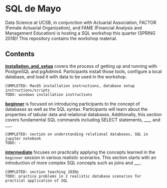 # SQL de Mayo
Data Science at UCSB, in conjunction with Actuarial Association, FACTOR (Female Actuarial Organization), and FAME (Financial Analysis and Management Education) is hosting a SQL workshop this quarter (SPRING 2018)! This repository contains the workshop material.

## Contents
**[installation_and_setup](https://github.com/timothydnguyen/SQL_de_Mayo/tree/master/installation_and_setup)** covers the process of getting up and running with PostgreSQL and pgAdmin4. Participants install those tools, configure a local database, and load it with data to be used in the workshop.

```{plain}
COMPLETED: MacOS installation instructions, database setup instructions/scripts  
TODO: windows installation instructions
```

**[beginner](https://github.com/timothydnguyen/SQL_de_Mayo/tree/master/beginner)** is focused on introducing participants to the concept of databases as well as the SQL syntax. Participants will learn about the properties of tabular data and relational databases. Additionally, this section covers fundamental SQL commands including SELECT statements, \_\_\_, and \_\_\_.

```{plain}
COMPLETED: section on understanding relational databases, SQL in jupyter notebook  
TODO: -
```

**[intermediate](https://github.com/timothydnguyen/SQL_de_Mayo/tree/master/intermediate)** focuses on practically applying the concepts learned in the `beginner` session in various realistic scenarios.  This section starts with an introduction of more complex SQL concepts such as joins and \_\_\_.

```{plain}
COMPLETED: section teaching JOINs
TODO: practice problems in 2 realistic database scenarios for practical application of SQL
```
